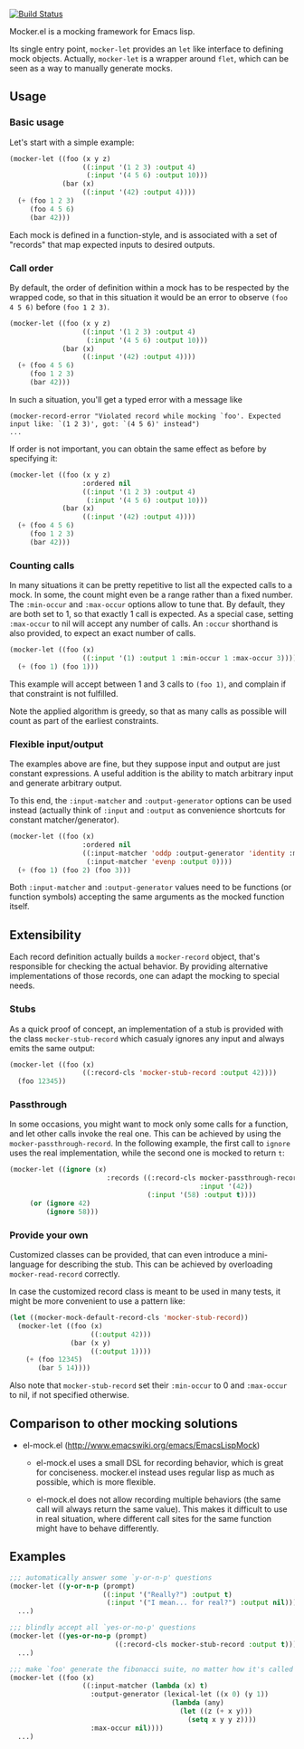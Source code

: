 [![Build Status](https://travis-ci.org/sigma/mocker.png?branch=master)](https://travis-ci.org/sigma/mocker)

Mocker.el is a mocking framework for Emacs lisp.

Its single entry point, `mocker-let` provides an `let` like interface to
defining mock objects. Actually, `mocker-let` is a wrapper around `flet`, which
can be seen as a way to manually generate mocks.

## Usage

### Basic usage

Let's start with a simple example:

```lisp
(mocker-let ((foo (x y z)
                  ((:input '(1 2 3) :output 4)
                   (:input '(4 5 6) :output 10)))
             (bar (x)
                  ((:input '(42) :output 4))))
  (+ (foo 1 2 3)
     (foo 4 5 6)
     (bar 42)))
```

Each mock is defined in a function-style, and is associated with a set of
"records" that map expected inputs to desired outputs.

### Call order

By default, the order of definition within a mock has to be respected by the
wrapped code, so that in this situation it would be an error to observe `(foo
4 5 6)` before `(foo 1 2 3)`.

```lisp
(mocker-let ((foo (x y z)
                  ((:input '(1 2 3) :output 4)
                   (:input '(4 5 6) :output 10)))
             (bar (x)
                  ((:input '(42) :output 4))))
  (+ (foo 4 5 6)
     (foo 1 2 3)
     (bar 42)))
```

In such a situation, you'll get a typed error with a message like
```
(mocker-record-error "Violated record while mocking `foo'. Expected input like: `(1 2 3)', got: `(4 5 6)' instead")
...
```

If order is not important, you can obtain the same effect as before by
specifying it:

```lisp
(mocker-let ((foo (x y z)
                  :ordered nil
                  ((:input '(1 2 3) :output 4)
                   (:input '(4 5 6) :output 10)))
             (bar (x)
                  ((:input '(42) :output 4))))
  (+ (foo 4 5 6)
     (foo 1 2 3)
     (bar 42)))
```

### Counting calls

In many situations it can be pretty repetitive to list all the expected calls
to a mock. In some, the count might even be a range rather than a fixed number.
The `:min-occur` and `:max-occur` options allow to tune that. By default, they
are both set to 1, so that exactly 1 call is expected. As a special case,
setting `:max-occur` to nil will accept any number of calls.
An `:occur` shorthand is also provided, to expect an exact number of calls.

```lisp
(mocker-let ((foo (x)
                  ((:input '(1) :output 1 :min-occur 1 :max-occur 3))))
  (+ (foo 1) (foo 1)))
```

This example will accept between 1 and 3 calls to `(foo 1)`, and complain if
that constraint is not fulfilled.

Note the applied algorithm is greedy, so that as many calls as possible will
count as part of the earliest constraints.

### Flexible input/output

The examples above are fine, but they suppose input and output are just
constant expressions. A useful addition is the ability to match arbitrary input
and generate arbitrary output.

To this end, the `:input-matcher` and `:output-generator` options can be used
instead (actually think of `:input` and `:output` as convenience shortcuts for
constant matcher/generator).

```lisp
(mocker-let ((foo (x)
                  :ordered nil
                  ((:input-matcher 'oddp :output-generator 'identity :max-occur 2)
                   (:input-matcher 'evenp :output 0))))
  (+ (foo 1) (foo 2) (foo 3)))
```

Both `:input-matcher` and `:output-generator` values need to be functions (or
function symbols) accepting the same arguments as the mocked function itself.

## Extensibility

Each record definition actually builds a `mocker-record` object, that's
responsible for checking the actual behavior. By providing alternative
implementations of those records, one can adapt the mocking to special needs.

### Stubs

As a quick proof of concept, an implementation of a stub is provided with the
class `mocker-stub-record` which casualy ignores any input and always emits the
same output:

```lisp
(mocker-let ((foo (x)
                  ((:record-cls 'mocker-stub-record :output 42))))
  (foo 12345))
```

### Passthrough

In some occasions, you might want to mock only some calls for a function, and
let other calls invoke the real one. This can be achieved by using the
`mocker-passthrough-record`. In the following example, the first call to
`ignore` uses the real implementation, while the second one is mocked to return
`t`:

```lisp
(mocker-let ((ignore (x)
                        :records ((:record-cls mocker-passthrough-record
                                               :input '(42))
                                  (:input '(58) :output t))))
     (or (ignore 42)
         (ignore 58)))
```

### Provide your own

Customized classes can be provided, that can even introduce a mini-language for
describing the stub. This can be achieved by overloading
`mocker-read-record` correctly.

In case the customized record class is meant to be used in many tests, it might
be more convenient to use a pattern like:

```lisp
(let ((mocker-mock-default-record-cls 'mocker-stub-record))
  (mocker-let ((foo (x)
                    ((:output 42)))
               (bar (x y)
                    ((:output 1))))
    (+ (foo 12345)
       (bar 5 14))))
```

Also note that `mocker-stub-record` set their `:min-occur` to 0 and
`:max-occur` to nil, if not specified otherwise.

## Comparison to other mocking solutions

* el-mock.el (http://www.emacswiki.org/emacs/EmacsLispMock)

  * el-mock.el uses a small DSL for recording behavior, which is great for
    conciseness. mocker.el instead uses regular lisp as much as possible, which
    is more flexible.

  * el-mock.el does not allow recording multiple behaviors (the same call will
    always return the same value). This makes it difficult to use in real
    situation, where different call sites for the same function might have to
    behave differently.

## Examples

```lisp
;;; automatically answer some `y-or-n-p' questions
(mocker-let ((y-or-n-p (prompt)
                       ((:input '("Really?") :output t)
                        (:input '("I mean... for real?") :output nil))))
  ...)
```

```lisp
;;; blindly accept all `yes-or-no-p' questions
(mocker-let ((yes-or-no-p (prompt)
                          ((:record-cls mocker-stub-record :output t))))
  ...)
```

```lisp
;;; make `foo' generate the fibonacci suite, no matter how it's called
(mocker-let ((foo (x)
                  ((:input-matcher (lambda (x) t)
                    :output-generator (lexical-let ((x 0) (y 1))
                                        (lambda (any)
                                          (let ((z (+ x y)))
                                            (setq x y y z))))
                    :max-occur nil))))
  ...)
```
